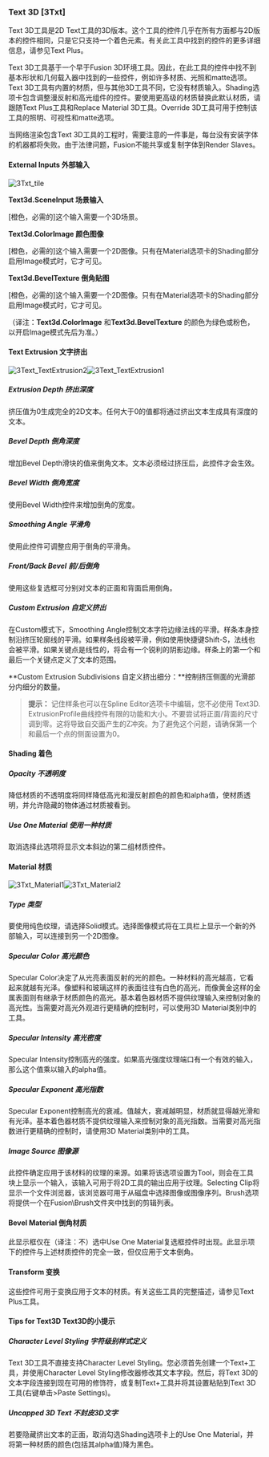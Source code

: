 ### Text 3D [3Txt]

Text 3D工具是2D Text工具的3D版本。这个工具的控件几乎在所有方面都与2D版本的控件相同，只是它只支持一个着色元素。有关此工具中找到的控件的更多详细信息，请参见Text Plus。

Text 3D工具基于一个早于Fusion 3D环境工具。因此，在此工具的控件中找不到基本形状和几何载入器中找到的一些控件，例如许多材质、光照和matte选项。Text 3D工具有内置的材质，但与其他3D工具不同，它没有材质输入。Shading选项卡包含调整漫反射和高光组件的控件。要使用更高级的材质替换此默认材质，请跟随Text Plus工具和Replace Material 3D工具。Override 3D工具可用于控制该工具的照明、可视性和matte选项。

当网络渲染包含Text 3D工具的工程时，需要注意的一件事是，每台没有安装字体的机器都将失败。由于法律问题，Fusion不能共享或复制字体到Render Slaves。

#### External Inputs 外部输入

 ![3Txt_tile](images/3Txt_tile.jpg)

**Text3d.SceneInput 场景输入** 

[橙色，必需的]这个输入需要一个3D场景。

**Text3d.ColorImage 颜色图像** 

[橙色，必需的]这个输入需要一个2D图像。只有在Material选项卡的Shading部分启用Image模式时，它才可见。

**Text3d.BevelTexture 倒角贴图** 

[橙色，必需的]这个输入需要一个2D图像。只有在Material选项卡的Shading部分启用Image模式时，它才可见。

（译注：**Text3d.ColorImage** 和**Text3d.BevelTexture** 的颜色为绿色或粉色，以开启Image模式先后为准。）

#### Text Extrusion 文字挤出

![3Text_TextExtrusion2](images/3Text_TextExtrusion2.jpg)![3Text_TextExtrusion1](images/3Text_TextExtrusion1.png)

##### Extrusion Depth 挤出深度

挤压值为0生成完全的2D文本。任何大于0的值都将通过挤出文本生成具有深度的文本。

##### Bevel Depth 倒角深度

增加Bevel Depth滑块的值来倒角文本。文本必须经过挤压后，此控件才会生效。

##### Bevel Width 倒角宽度

使用Bevel Width控件来增加倒角的宽度。

##### Smoothing Angle 平滑角

使用此控件可调整应用于倒角的平滑角。

##### Front/Back Bevel 前/后倒角

使用这些复选框可分别对文本的正面和背面启用倒角。

##### Custom Extrusion 自定义挤出

在Custom模式下，Smoothing Angle控制文本字符边缘法线的平滑。样条本身控制沿挤压轮廓线的平滑。如果样条线段被平滑，例如使用快捷键Shift-S，法线也会被平滑。如果关键点是线性的，将会有一个锐利的阴影边缘。样条上的第一个和最后一个关键点定义了文本的范围。

**Custom Extrusion Subdivisions 自定义挤出细分：**控制挤压侧面的光滑部分内细分的数量。

> **提示：** 记住样条也可以在Spline Editor选项卡中编辑，您不必使用 Text3D. ExtrusionProfile曲线控件有限的功能和大小。不要尝试将正面/背面的尺寸调到零。这将导致自交面产生的Z冲突。为了避免这个问题，请确保第一个和最后一个点的侧面设置为0。

#### Shading 着色

##### Opacity 不透明度

降低材质的不透明度将同样降低高光和漫反射颜色的颜色和alpha值，使材质透明，并允许隐藏的物体通过材质被看到。

##### Use One Material 使用一种材质

取消选择此选项将显示文本斜边的第二组材质控件。

#### Material 材质

![3Txt_Material1](images/3Txt_Material1.png)![3Txt_Material2](images/3Txt_Material2.png)

##### Type 类型

要使用纯色纹理，请选择Solid模式。选择图像模式将在工具栏上显示一个新的外部输入，可以连接到另一个2D图像。

##### Specular Color 高光颜色

Specular Color决定了从光亮表面反射的光的颜色。一种材料的高光越高，它看起来就越有光泽。像塑料和玻璃这样的表面往往有白色的高光，而像黄金这样的金属表面则有继承于材质颜色的高光。基本着色器材质不提供纹理输入来控制对象的高光性。当需要对高光外观进行更精确的控制时，可以使用3D Material类别中的工具。

##### Specular Intensity 高光密度

Specular Intensity控制高光的强度。如果高光强度纹理端口有一个有效的输入，那么这个值乘以输入的alpha值。

##### Specular Exponent 高光指数

Specular Exponent控制高光的衰减。值越大，衰减越明显，材质就显得越光滑和有光泽。基本着色器材质不提供纹理输入来控制对象的高光指数。当需要对高光指数进行更精确的控制时，请使用3D Material类别中的工具。

##### Image Source 图像源

此控件确定应用于该材料的纹理的来源。如果将该选项设置为Tool，则会在工具块上显示一个输入，该输入可用于将2D工具的输出应用于纹理。Selecting Clip将显示一个文件浏览器，该浏览器可用于从磁盘中选择图像或图像序列。Brush选项将提供一个在Fusion\Brush文件夹中找到的剪辑列表。

#### Bevel Material 倒角材质

此显示框仅在（译注：不）选中Use One Material复选框控件时出现。此显示项下的控件与上述材质控件的完全一致，但仅应用于文本倒角。

#### Transform 变换

这些控件可用于变换应用于文本的材质。有关这些工具的完整描述，请参见Text Plus工具。

#### Tips for Text3D Text3D的小提示

##### Character Level Styling 字符级别样式定义

Text 3D工具不直接支持Character Level Styling。您必须首先创建一个Text+工具，并使用Character Level Styling修改器修改其文本字段。然后，将Text 3D的文本字段连接到现在可用的修饰符，或复制Text+工具并将其设置粘贴到Text 3D工具(右键单击>Paste Settings)。

##### Uncapped 3D Text 不封皮3D文字

若要隐藏挤出文本的正面，取消勾选Shading选项卡上的Use One Material，并将第一种材质的颜色(包括其alpha值)降为黑色。